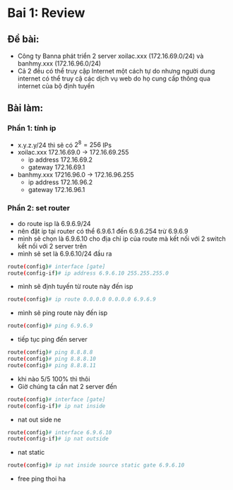 # Bai 1: Review

## Đề bài: 
- Công ty Banna phát triển 2 server xoilac.xxx (172.16.69.0/24) và banhmy.xxx (172.16.96.0/24)
- Cả 2 đều có thể truy cập Internet một cách tự do nhưng người dung internet có thể truy cậ các dịch vụ web do họ cung cấp thông qua internet của bộ định tuyến

## Bài làm:

### Phần 1: tính ip
- x.y.z.y/24 thì sẽ có $2^8 = 256$ IPs
- xoilac.xxx 172.16.69.0 -> 172.16.69.255
    + ip address 172.16.69.2
    + gateway 172.16.69.1
- banhmy.xxx 17216.96.0 -> 172.16.96.255
    + ip address 172.16.96.2
    + gateway 172.16.96.1
### Phần 2: set router
- do route isp là 6.9.6.9/24
- nên đặt ip tại router có thể 6.9.6.1 đến 6.9.6.254 trừ 6.9.6.9
- mình sẽ chọn là 6.9.6.10 cho địa chỉ ip của route mà kết nối với 2 switch kết nối với 2 server trên
- mình sẽ set là 6.9.6.10/24 đầu ra
```bash
route(config)# interface [gate]
route(config-if)# ip address 6.9.6.10 255.255.255.0
```
- mình sẽ định tuyến từ route này đến isp
```bash
route(config)# ip route 0.0.0.0 0.0.0.0 6.9.6.9
```
- mình sẽ ping route này đến isp
```bash
route(config)# ping 6.9.6.9
```
- tiếp tục ping đến server
```bash
route(config)# ping 8.8.8.8
route(config)# ping 8.8.8.10
route(config)# ping 8.8.8.11
```
- khi nào 5/5 100% thì thôi
- Giờ chúng ta cần nat 2 server đến
```bash
route(config)# interface [gate]
route(config-if)# ip nat inside
```
- nat out side ne
```bash
route(config)# interface 6.9.6.10
route(config-if)# ip nat outside
```
- nat static
```bash
route(config)# ip nat inside source static gate 6.9.6.10
```
- free ping thoi ha
